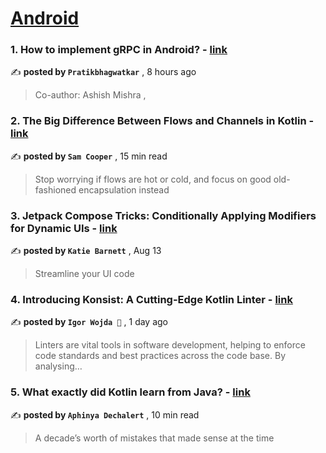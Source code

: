 
<h1><a href=https://medium.com/tag/android/recommended target="_blank" rel="noopener noreferrer">Android</a></h1>
<h3>1. How to implement gRPC in Android? - <a href=https://medium.com/globant/how-to-implement-grpc-in-android-c52079c64cc4?source=tag_recommended_feed---------0-84----------android----------af823a40_ca3a_41df_bacd_1e1083af397c------- target="_blank" rel="noopener noreferrer">link</a></h3>

✍️ **posted by `Pratikbhagwatkar`** <date> , 8 hours ago</date>

<blockquote>Co-author: Ashish Mishra ,</blockquote>

<h3>2. The Big Difference Between Flows and Channels in Kotlin - <a href=https://medium.com/better-programming/stop-calling-kotlin-flows-hot-and-cold-48e87708d863?source=tag_recommended_feed---------1-107----------android----------af823a40_ca3a_41df_bacd_1e1083af397c------- target="_blank" rel="noopener noreferrer">link</a></h3>

✍️ **posted by `Sam Cooper`** <date> , 15 min read</date>

<blockquote>Stop worrying if flows are hot or cold, and focus on good old-fashioned encapsulation instead</blockquote>

<h3>3. Jetpack Compose Tricks: Conditionally Applying Modifiers for Dynamic UIs - <a href=https://medium.com/proandroiddev/jetpack-compose-tricks-conditionally-applying-modifiers-for-dynamic-uis-e3fe5a119f45?source=tag_recommended_feed---------2-85----------android----------af823a40_ca3a_41df_bacd_1e1083af397c------- target="_blank" rel="noopener noreferrer">link</a></h3>

✍️ **posted by `Katie Barnett`** <date> , Aug 13</date>

<blockquote>Streamline your UI code</blockquote>

<h3>4. Introducing Konsist: A Cutting-Edge Kotlin Linter - <a href=https://medium.com/kotlin-academy/introducing-konsist-a-cutting-edge-kotlin-linter-d3ab916a5461?source=tag_recommended_feed---------3-84----------android----------af823a40_ca3a_41df_bacd_1e1083af397c------- target="_blank" rel="noopener noreferrer">link</a></h3>

✍️ **posted by `Igor Wojda 🤖`** <date> , 1 day ago</date>

<blockquote>Linters are vital tools in software development, helping to enforce code standards and best practices across the code base. By analysing…</blockquote>

<h3>5. What exactly did Kotlin learn from Java? - <a href=https://medium.com/@PurpleGreenLemon/what-exactly-did-kotlin-learn-from-java-55f566659b8d?source=tag_recommended_feed---------4-107----------android----------af823a40_ca3a_41df_bacd_1e1083af397c------- target="_blank" rel="noopener noreferrer">link</a></h3>

✍️ **posted by `Aphinya Dechalert`** <date> , 10 min read</date>

<blockquote>A decade’s worth of mistakes that made sense at the time</blockquote>

